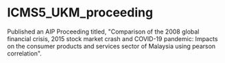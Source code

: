 # ICMS5_UKM_proceeding
Published an AIP Proceeding titled, "Comparison of the 2008 global financial crisis, 2015 stock market crash and COVID-19 pandemic: Impacts on the consumer products and services sector of Malaysia using pearson correlation".
